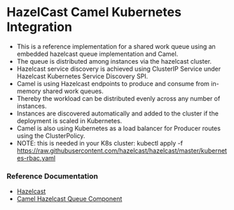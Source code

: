 # HazelCast Camel Kubernetes Integration

* This is a reference implementation for a shared work queue using an embedded hazelcast queue implementation and Camel.
* The queue is distributed among instances via the hazelcast cluster.
* Hazelcast service discovery is achieved using ClusterIP Service under Hazelcast Kubernetes Service Discovery SPI.
* Camel is using Hazelcast endpoints to produce and consume from in-memory shared work queues.
* Thereby the workload can be distributed evenly across any number of instances.
* Instances are discovered automatically and added to the cluster if the deployment is scaled in Kubernetes.
* Camel is also using Kubernetes as a load balancer for Producer routes using the ClusterPolicy.
* NOTE: this is needed in your K8s cluster: kubectl apply -f https://raw.githubusercontent.com/hazelcast/hazelcast/master/kubernetes-rbac.yaml

### Reference Documentation

* [Hazelcast](https://docs.hazelcast.com/home/)
* [Camel Hazelcast Queue Component](https://camel.apache.org/components/3.18.x/hazelcast-queue-component.html#_sample_for_take)

